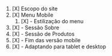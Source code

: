 1. [X] Escopo do site
1. [X] Menu Mobile
    1. [X] - Estilização do menu
1. [X] - Sessão Sobre
1. [X] - Sessão de Produtos
1. [X] - Fim das versão mobile
1. [X] - Adaptando para tablet e desktop
